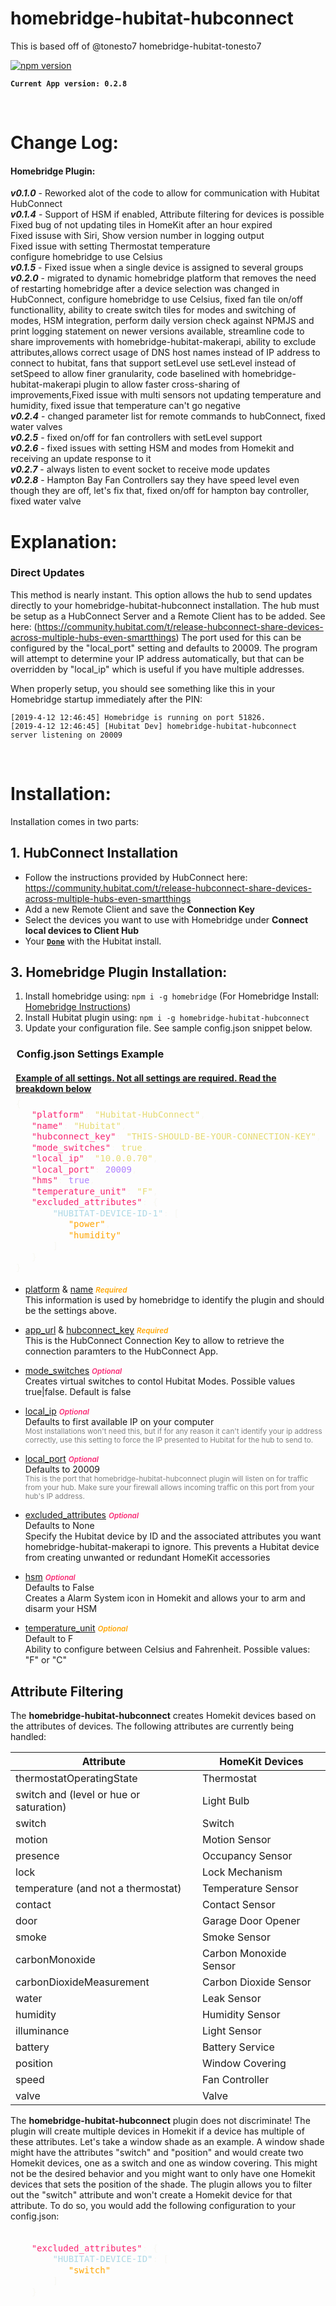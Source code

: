 # homebridge-hubitat-hubconnect

This is based off of @tonesto7 homebridge-hubitat-tonesto7

[![npm version](https://badge.fury.io/js/homebridge-hubitat-hubconnect.svg)](https://badge.fury.io/js/homebridge-hubitat-hubconnect)

**```Current App version: 0.2.8```**

<br>

# Change Log:

#### Homebridge Plugin:

***v0.1.0*** - Reworked alot of the code to allow for communication with Hubitat HubConnect<br>
***v0.1.4*** - Support of HSM if enabled, Attribute filtering for devices is possible
<br>Fixed bug of not updating tiles in HomeKit after an hour expired
<br>Fixed issuse with Siri, Show version number in logging output
<br>Fixed issue with setting Thermostat temperature
<br>configure homebridge to use Celsius
<br>
***v0.1.5*** - Fixed issue when a single device is assigned to several groups <br>
***v0.2.0*** - migrated to dynamic homebridge platform that removes the need of restarting homebridge after a device selection was changed in HubConnect, configure homebridge to use Celsius, fixed fan tile on/off functionallity, ability to create switch tiles for modes and switching of modes, HSM integration, perform daily version check against NPMJS and print logging statement on newer versions available, streamline code to share improvements with homebridge-hubitat-makerapi, ability to exclude attributes,allows correct usage of DNS host names instead of IP address to connect to hubitat, fans that support setLevel use setLevel instead of setSpeed to allow finer granularity, code baselined with homebridge-hubitat-makerapi plugin to allow faster cross-sharing of improvements,Fixed issue with multi sensors not updating temperature and humidity, fixed issue that temperature can't go negative<br>
***v0.2.4*** - changed parameter list for remote commands to hubConnect, fixed water valves<br>
***v0.2.5*** - fixed on/off for fan controllers with setLevel support<br>
***v0.2.6*** - fixed issues with setting HSM and modes from Homekit and receiving an update response to it<br>
***v0.2.7*** - always listen to event socket to receive mode updates<br>
***v0.2.8*** - Hampton Bay Fan Controllers say they have speed level even though they are off, let's fix that, fixed on/off for hampton bay controller, fixed water valve
# Explanation:

### Direct Updates
This method is nearly instant.
This option allows the hub to send updates directly to your homebridge-hubitat-hubconnect installation.
The hub must be setup as a HubConnect Server and a Remote Client has to be added. See here: (https://community.hubitat.com/t/release-hubconnect-share-devices-across-multiple-hubs-even-smartthings)
The port used for this can be configured by the "local_port" setting and defaults to 20009.
The program will attempt to determine your IP address automatically, but that can be overridden by "local_ip" which is useful if you have multiple addresses.

When properly setup, you should see something like this in your Homebridge startup immediately after the PIN:
```
[2019-4-12 12:46:45] Homebridge is running on port 51826.
[2019-4-12 12:46:45] [Hubitat Dev] homebridge-hubitat-hubconnect server listening on 20009
```

<br>

# Installation:

Installation comes in two parts:

## 1. HubConnect Installation

* Follow the instructions provided by HubConnect here: https://community.hubitat.com/t/release-hubconnect-share-devices-across-multiple-hubs-even-smartthings
* Add a new Remote Client and save the <b>Connection Key</b>
* Select the devices you want to use with Homebridge under <b>Connect local devices to Client Hub</b>
* Your <u><b>```Done```</b></u> with the Hubitat install.

## 3. Homebridge Plugin Installation:

 1. Install homebridge using: ```npm i -g homebridge``` (For Homebridge Install: [Homebridge Instructions](https://github.com/nfarina/homebridge/blob/master/README.md))
 2. Install Hubitat plugin using: ```npm i -g homebridge-hubitat-hubconnect```
 3. Update your configuration file. See sample config.json snippet below.

  <h3 style="padding: 0em .6em;">Config.json Settings Example</h3>

  <h4 style="padding: 0em .6em; margin-bottom: 5px;"><u>Example of all settings. Not all settings are required. Read the breakdown below</u></h4>

   <div style=" overflow:auto;width:auto;border-width:.1em .1em .1em .8em;padding:.2em .6em;"><pre style="margin: 0; line-height: 125%"><span style="color: #f8f8f2">{</span>
   <span style="color: #f92672">&quot;platform&quot;</span><span style="color: #f8f8f2">:</span> <span style="color: #e6db74">&quot;Hubitat-HubConnect&quot;</span><span style="color: #f8f8f2">,</span>
   <span style="color: #f92672">&quot;name&quot;</span><span style="color: #f8f8f2">:</span> <span style="color: #e6db74">&quot;Hubitat&quot;</span><span style="color: #f8f8f2">,</span>
   <span style="color: #f92672">&quot;hubconnect_key&quot;</span><span style="color: #f8f8f2">:</span> <span style="color: #e6db74">&quot;THIS-SHOULD-BE-YOUR-CONNECTION-KEY&quot;</span><span style="color: #f8f8f2">,</span>
   <span style="color: #f92672">&quot;mode_switches&quot;</span><span style="color: #f8f8f2">:</span> <span style="color: #e6db74">true</span><span style="color: #f8f8f2">,</span>
   <span style="color: #f92672">&quot;local_ip&quot;</span><span style="color: #f8f8f2">:</span> <span style="color: #e6db74">&quot;10.0.0.70&quot;</span><span style="color: #f8f8f2">,</span>
   <span style="color: #f92672">&quot;local_port&quot;</span><span style="color: #f8f8f2">:</span> <span style="color: #ae81ff">20009</span><span style="color: #f8f8f2">,</span>
   <span style="color: #f92672">&quot;hms&quot;</span><span style="color: #f8f8f2">:</span> <span style="color: #ae81ff">true</span><span style="color: #f8f8f2">,</span>
   <span style="color: #f92672">&quot;temperature_unit&quot;</span><span style="color: #f8f8f2">:</span> <span style="color: #e6db74">"F"</span><span style="color: #f8f8f2">,</span>
   <span style="color: #f92672">&quot;excluded_attributes&quot;</span><span style="color: #f8f8f2">: {</span>
   <span style="color: lightblue">    &quot;HUBITAT-DEVICE-ID-1&quot;</span><span style="color: #f8f8f2">: [</span>
   <span style="color: orange">       &quot;power&quot;</span><span style="color: #f8f8f2">,</span>
   <span style="color: orange">       &quot;humidity&quot;</span>
   <span style="color: #f8f8f2">    ]</span>
   <span style="color: #f8f8f2">}<br>}</span>
</pre></div>


 * <p><u>platform</u> & <u>name</u>  <small style="color: orange; font-weight: 600;"><i>Required</i></small><br>
    This information is used by homebridge to identify the plugin and should be the settings above.</p>

 * <p><u>app_url</u> & <u>hubconnect_key</u>  <small style="color: orange; font-weight: 600;"><i>Required</i></small><br>
    This is the HubConnect Connection Key to allow to retrieve the connection paramters to the HubConnect App.</small></p>

 * <p><u>mode_switches</u>  <small style="color: #f92672; font-weight: 600;"><i>Optional</i></small><br>
    Creates virtual switches to contol Hubitat Modes. Possible values true|false. Default is false</small></p>

 * <p><u>local_ip</u>  <small style="color: #f92672; font-weight: 600;"><i>Optional</i></small><br>
    Defaults to first available IP on your computer<br><small style="color: gray;">Most installations won't need this, but if for any reason it can't identify your ip address correctly, use this setting to force the IP presented to Hubitat for the hub to send to.</small></p>

 * <p><u>local_port</u>  <small style="color: #f92672; font-weight: 600;"><i>Optional</i></small><br>
   Defaults to 20009<br><small style="color: gray;">This is the port that homebridge-hubitat-hubconnect plugin will listen on for traffic from your hub. Make sure your firewall allows incoming traffic on this port from your hub's IP address.</small></p>

 * <p><u>excluded_attributes</u>  <small style="color: #f92672; font-weight: 600;"><i>Optional</i></small><br>
   Defaults to None<br>Specify the Hubitat device by ID and the associated attributes you want homebridge-hubitat-makerapi to ignore. This prevents a Hubitat device from creating unwanted or redundant HomeKit accessories</small></p>

 * <p><u>hsm</u>  <small style="color: #f92672; font-weight: 600;"><i>Optional</i></small><br>
   Defaults to False<br>Creates a Alarm System icon in Homekit and allows your to arm and disarm your HSM</small></p>

 * <p><u>temperature_unit</u>  <small style="color: orange; font-weight: 600;"><i>Optional</i></small><br>
    Default to F<br>Ability to configure between Celsius and Fahrenheit. Possible values: "F" or "C"</small></p>


## Attribute Filtering
The **homebridge-hubitat-hubconnect** creates Homekit devices based on the attributes of devices. 
The following attributes are currently being handled: 

| **Attribute** | **HomeKit Devices** |
| ------------ | ------------ |
| thermostatOperatingState | Thermostat |
| switch and (level or hue or saturation) | Light Bulb |
| switch | Switch |
| motion | Motion Sensor |
| presence | Occupancy Sensor |
| lock | Lock Mechanism |
| temperature (and not a thermostat) | Temperature Sensor|
| contact | Contact Sensor |
| door | Garage Door Opener |
| smoke | Smoke Sensor |
| carbonMonoxide | Carbon Monoxide Sensor |
| carbonDioxideMeasurement | Carbon Dioxide Sensor |
| water | Leak Sensor |
| humidity | Humidity Sensor |
| illuminance | Light Sensor |
| battery | Battery Service |
| position | Window Covering |
| speed | Fan Controller |
| valve | Valve |

The **homebridge-hubitat-hubconnect** plugin does not discriminate! The plugin will create multiple devices in Homekit if a device has multiple of these attributes.
Let's take a window shade as an example. A window shade might have the attributes "switch" and "position" and would create two Homekit devices, one as a switch and one as window covering. 
This might not be the desired behavior and you might want to only have one Homekit devices that sets the position of the shade. The plugin allows you to filter out the "switch" attribute and won't create a Homekit device for that attribute.
To do so, you would add the following configuration to your config.json:

<div style=" overflow:auto;width:auto;border-width:.1em .1em .1em .8em;padding:.2em .6em;"><pre style="margin: 0; line-height: 125%"><span style="color: #f8f8f2"></span>
   <span style="color: #f92672">&quot;excluded_attributes&quot;</span><span style="color: #f8f8f2">: {</span>
   <span style="color: lightblue">    &quot;HUBITAT-DEVICE-ID&quot;</span><span style="color: #f8f8f2">: [</span>
   <span style="color: orange">       &quot;switch&quot;</span><span style="color: #f8f8f2"></span>
   <span style="color: #f8f8f2">    ]</span>
   <span style="color: #f8f8f2">}</span>
</pre></div>

